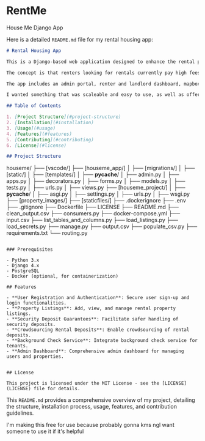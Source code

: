 # RentMe
House Me Django App

Here is a detailed `README.md` file for my rental housing app:

```markdown
# Rental Housing App

This is a Django-based web application designed to enhance the rental process by providing a safer and more secure way to manage security deposit guarantees, perform background checks, and crowdsource rental deposits.

The concept is that renters looking for rentals currently pay high fees per application under the guise that the owner needs to have a fee to run a background check. The background check service is $30 monthly for a large volume of background checks. This single site would allow renters and landlords to pay one fee and list their rentals, look for rentals, vet renters or landlords, provide a security deposit, and sign lease agreements as well as insure their property with one small monthly fee.

The app includes an admin portal, renter and landlord dashboard, mapbox plugin, and a way to sign documents and send messages. I used Hashicorp vault secrets as a test although the implementation was finicky so the example doesn't utilize this. 

I wanted something that was scaleable and easy to use, as well as offered a lot of support, Django met these requirements. 

## Table of Contents

1. [Project Structure](#project-structure)
2. [Installation](#installation)
3. [Usage](#usage)
4. [Features](#features)
5. [Contributing](#contributing)
6. [License](#license)

## Project Structure

```
houseme/
├── [vscode/]
├── [houseme_app/]
│   ├── [migrations/]
│   ├── [static/]
│   ├── [templates/]
│   ├── __pycache__/
│   ├── admin.py
│   ├── apps.py
│   ├── decorators.py
│   ├── forms.py
│   ├── models.py
│   ├── tests.py
│   ├── urls.py
│   ├── views.py
├── [houseme_project/]
│   ├── __pycache__/
│   ├── asgi.py
│   ├── settings.py
│   ├── urls.py
│   ├── wsgi.py
├── [property_images/]
├── [staticfiles/]
├── .dockerignore
├── .env
├── .gitignore
├── Dockerfile
├── LICENSE
├── README.md
├── clean_output.csv
├── consumers.py
├── docker-compose.yml
├── input.csv
├── list_tables_and_columns.py
├── load_listings.py
├── load_secrets.py
├── manage.py
├── output.csv
├── populate_csv.py
├── requirements.txt
└── routing.py
```

### Prerequisites

- Python 3.x
- Django 4.x
- PostgreSQL
- Docker (optional, for containerization)

## Features

- **User Registration and Authentication**: Secure user sign-up and login functionalities.
- **Property Listings**: Add, view, and manage rental property listings.
- **Security Deposit Guarantees**: Facilitate safer handling of security deposits.
- **Crowdsourcing Rental Deposits**: Enable crowdsourcing of rental deposits.
- **Background Check Service**: Integrate background check service for tenants.
- **Admin Dashboard**: Comprehensive admin dashboard for managing users and properties.


## License

This project is licensed under the MIT License - see the [LICENSE](LICENSE) file for details.
```

This `README.md` provides a comprehensive overview of my project, detailing the structure, installation process, usage, features, and contribution guidelines. 

I'm making this free for use because probably gonna kms ngl want someone to use it if it's helpful